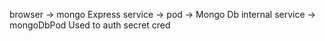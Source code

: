 browser -> mongo Express service -> pod -> Mongo Db internal service -> mongoDbPod
Used to auth secret cred